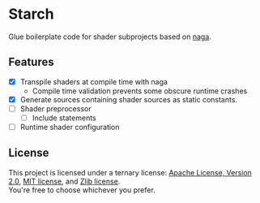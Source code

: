 # Starch

Glue boilerplate code for shader subprojects based on [naga](https://github.com/gfx-rs/naga).

## Features

- [x] Transpile shaders at compile time with naga
  - Compile time validation prevents some obscure runtime crashes
- [x] Generate sources containing shader sources as static constants.
- [ ] Shader preprocessor
  - [ ] Include statements
- [ ] Runtime shader configuration

## License

This project is licensed under a ternary license: [Apache License, Version 2.0](./LICENSE-APACHE), [MIT license](./LICENSE-MIT), and [Zlib license](./LICENSE-ZLIB).<br>
You're free to choose whichever you prefer.
